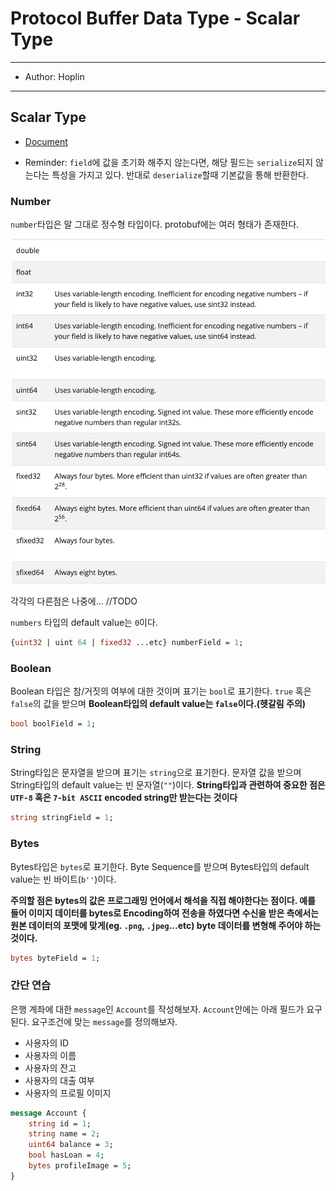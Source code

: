 # Protocol Buffer Data Type - Scalar Type

---

- Author: Hoplin

---

## Scalar Type

- [Document](https://protobuf.dev/programming-guides/proto3/#scalar)

- Reminder: `field`에 값을 초기화 해주지 않는다면, 해당 필드는 `serialize`되지 않는다는 특성을 가지고 있다. 반대로 `deserialize`할때 기본값을 통해 반환한다.

### Number

`number`타입은 말 그대로 정수형 타입이다. protobuf에는 여러 형태가 존재한다.

![numbers](img/proto-int-types.png)

각각의 다른점은 나중에...
//TODO

`numbers` 타입의 default value는 `0`이다.

```proto
{uint32 | uint 64 | fixed32 ...etc} numberField = 1;
```

### Boolean

Boolean 타입은 참/거짓의 여부에 대한 것이며 표기는 `bool`로 표기한다. `true` 혹은 `false`의 값을 받으며 **Boolean타입의 default value는 `false`이다.(헷갈림 주의)**

```proto
bool boolField = 1;
```

### String

String타입은 문자열을 받으며 표기는 `string`으로 표기한다. 문자열 값을 받으며 String타입의 default value는 빈 문자열(`""`)이다. **String타입과 관련하여 중요한 점은 `UTF-8` 혹은 `7-bit ASCII` encoded string만 받는다는 것이다**

```proto
string stringField = 1;
```

### Bytes

Bytes타입은 `bytes`로 표기한다. Byte Sequence를 받으며 Bytes타입의 default value는 빈 바이트(`b''`)이다.

**주의할 점은 bytes의 값은 프로그래밍 언어에서 해석을 직접 해야한다는 점이다. 예를 들어 이미지 데이터를 bytes로 Encoding하여 전송을 하였다면 수신을 받은 측에서는 원본 데이터의 포맷에 맞게(eg. `.png`, `.jpeg`...etc) byte 데이터를 변형해 주어야 하는것이다.**

```proto
bytes byteField = 1;
```

### 간단 연습

은행 계좌에 대한 `message`인 `Account`를 작성해보자. `Account`안에는 아래 필드가 요구된다. 요구조건에 맞는 `message`를 정의해보자.

- 사용자의 ID
- 사용자의 이름
- 사용자의 잔고
- 사용자의 대출 여부
- 사용자의 프로필 이미지

```proto
message Account {
    string id = 1;
    string name = 2;
    uint64 balance = 3;
    bool hasLoan = 4;
    bytes profileImage = 5;
}
```
